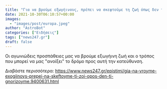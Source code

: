 ```yaml
---
title: "Για να βρούμε εξωγήινους, πρέπει να σκεφτούμε τη ζωή όπως δεν τη γνωρίζουμε"
date: 2021-10-30T06:10:57+00:00
images:
  - "images/post/europa.jpeg"
author: "AstroBot"
categories: ["Ειδήσεις"]
tags: ["news247.gr"]
draft: false
---
```


Οι αγωνιώδεις προσπάθειες μας να βρούμε εξωγήινη ζωή και ο τρόπος που μπορεί να μας "ανοίξει" το δρόμο προς αυτή την κατεύθυνση. 

Διαβάστε περισσότερα: https://www.news247.gr/epistimi/gia-na-vroyme-exogiinoys-prepei-na-skeftoyme-ti-zoi-opos-den-ti-gnorizoyme.9400631.html
